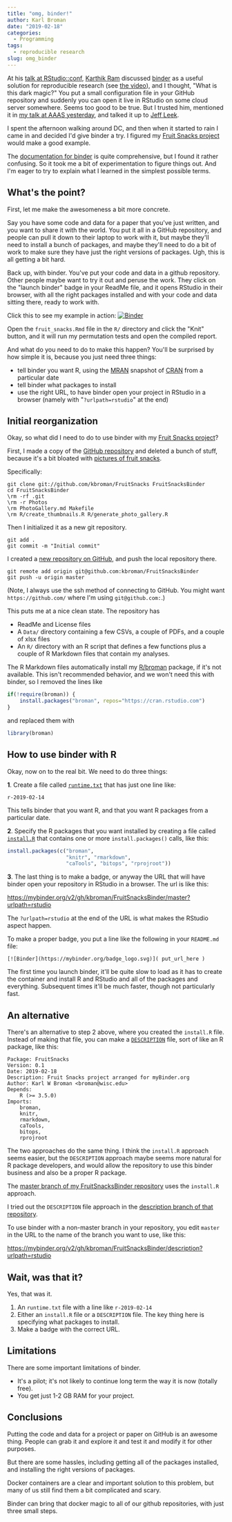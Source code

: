 ```yaml
---
title: "omg, binder!"
author: Karl Broman
date: "2019-02-18"
categories:
  - Programming
tags:
  - reproducible research
slug: omg_binder
---
```


At his [talk at
RStudio::conf](https://github.com/karthik/rstudio2019), [Karthik
Ram](https://inundata.org) discussed
[binder](https://mybinder.readthedocs.io/en/latest/index.html) as a
useful solution for reproducible research (see [the
video](https://resources.rstudio.com/rstudio-conf-2019/a-guide-to-modern-reproducible-data-science-with-r)),
and I thought, "What is this dark magic?" You put a small
configuration file in your GitHub repository and suddenly you can open it
live in RStudio on some cloud server somewhere. Seems too good to be true.
But I trusted him, mentioned it in [my talk at
AAAS yesterday](https://bit.ly/rrcollab), and talked it up to [Jeff
Leek](http://jtleek.com).

I spent the afternoon walking around DC, and then when it started to
rain I came in and decided I'd give binder a try. I figured my [Fruit
Snacks project](https://kbroman.org/FruitSnacks) would make a good
example.

The [documentation for
binder](https://mybinder.readthedocs.io/en/latest/index.html) is quite
comprehensive, but I found it rather confusing. So it took me a bit of
experimentation to figure things out. And I'm eager to try to
explain what I learned in the simplest possible terms.

## What's the point?

First, let me make the awesomeness a bit more concrete.

Say you have some code and data for a paper that you've just written,
and you want to share it with the world. You put it all in a GitHub
repository, and people can pull it down to their laptop to work with
it, but maybe they'll need to install a bunch of packages, and maybe
they'll need to do a bit of work to make sure they have just the right
versions of packages. Ugh, this is all getting a bit hard.

Back up, with binder. You've put your code and data in a github
repository. Other people maybe want to try it out and peruse the work.
They click on the "launch binder" badge in your ReadMe file, and it
opens RStudio in their browser, with all the right packages installed
and with your code and data sitting there, ready to work with.

Click this to see my example in action:
[![Binder](https://mybinder.org/badge_logo.svg)](https://mybinder.org/v2/gh/kbroman/FruitSnacksBinder/master?urlpath=rstudio)

Open the `fruit_snacks.Rmd` file in the `R/` directory and click the
"Knit" button, and it will run my permutation tests and open the
compiled report.

And what do you need to do to make this happen? You'll be surprised by
how simple it is, because you just need three things:

- tell binder you want R, using the
  [MRAN](https://mran.microsoft.com/) snapshot of
  [CRAN](https://cran.r-project.org) from a particular date
- tell binder what packages to install
- use the right URL, to have binder open your project in RStudio in a
  browser (namely with "`?urlpath=rstudio`" at the end)




## Initial reorganization

Okay, so what did I need to do to use binder with my [Fruit
Snacks project](https://kbroman.org/FruitSnacks)?

First, I made a copy of the [GitHub
repository](https://github.com/kbroman/FruitSnacks) and deleted a
bunch of stuff, because it's a bit bloated with [pictures of fruit
snacks](https://github.com/kbroman/FruitSnacks/blob/master/PhotoGallery.md).

Specifically:

```
git clone git://github.com/kbroman/FruitSnacks FruitSnacksBinder
cd FruitSnacksBinder
\rm -rf .git
\rm -r Photos
\rm PhotoGallery.md Makefile
\rm R/create_thumbnails.R R/generate_photo_gallery.R
```

Then I initialized it as a new git repository.

```
git add .
git commit -m "Initial commit"
```

I created a [new repository on
GitHub](https://github.com/kbroman/FruitSnacksBinder), and push the
local repository there.

```
git remote add origin git@github.com:kbroman/FruitSnacksBinder
git push -u origin master
```

(Note, I always use the ssh method of connecting to GitHub. You might
want `https://github.com/` where I'm using `git@github.com:`.)

This puts me at a nice clean state. The repository has

- ReadMe and License files
- A `Data/` directory containing a few CSVs, a couple of PDFs, and a
  couple of xlsx files
- An `R/` directory with an R script that defines a few functions plus
  a couple of R Markdown files that contain my analyses.

The R Markdown files automatically install my
[R/broman](https://github.com/kbroman/broman) package, if it's not
available. This isn't recommended behavior, and we won't need this
with binder, so I removed the lines like

```r
if(!require(broman)) {
    install.packages("broman", repos="https://cran.rstudio.com")
}
```

and replaced them with

```r
library(broman)
```


## How to use binder with R

Okay, now on to the real bit. We need to do three things:

**1**. Create a file called
[`runtime.txt`](https://github.com/kbroman/FruitSnacksBinder/blob/master/runtime.txt)
that has just one line like:

```
r-2019-02-14
```

This tells binder that you want R, and that you want R packages
from a particular date.

**2**. Specify the R packages that you want installed by creating a file called
[`install.R`](https://github.com/kbroman/FruitSnacksBinder/blob/master/install.R)
that contains one or more `install.packages()` calls, like this:

```r
install.packages(c("broman",
                   "knitr", "rmarkdown",
                   "caTools", "bitops", "rprojroot"))
```

**3**. The last thing is to make a badge, or anyway the URL that will
have binder open your repository in RStudio in a browser.
The url is like this:

<https://mybinder.org/v2/gh/kbroman/FruitSnacksBinder/master?urlpath=rstudio>

The `?urlpath=rstudio` at the end of the URL is what makes the
RStudio aspect happen.

To make a proper badge, you put a line like the following in your
`README.md` file:

```
[![Binder](https://mybinder.org/badge_logo.svg)]( put_url_here )
```

The first time you launch binder, it'll be quite slow to load as it
has to create the container and install R and RStudio and all of
the packages and everything. Subsequent times it'll be much
faster, though not particularly fast.

## An alternative

There's an alternative to step 2 above, where you created the
`install.R` file. Instead of making that file, you
can make a
[`DESCRIPTION`](https://github.com/kbroman/FruitSnacksBinder/blob/description/DESCRIPTION)
file, sort of like an R package, like this:

```
Package: FruitSnacks
Version: 0.1
Date: 2019-02-18
Description: Fruit Snacks project arranged for myBinder.org
Author: Karl W Broman <broman@wisc.edu>
Depends:
    R (>= 3.5.0)
Imports:
    broman,
    knitr,
    rmarkdown,
    caTools,
    bitops,
    rprojroot
```

The two approaches do the same thing. I think the `install.R` approach
seems easier, but the `DESCRIPTION` approach maybe seems more natural for
R package developers, and would allow the repository to use this
binder business and also be a proper R package.

The [master branch of my FruitSnacksBinder
repository](https://github.com/kbroman/FruitSnacksBinder) uses the
`install.R` approach.

I tried out the `DESCRIPTION` file approach in the [description
branch of that repository](https://github.com/kbroman/FruitSnacksBinder/tree/description).

To use binder with a non-master branch in your repository, you edit
`master` in the URL to the name of the branch you want to use, like this:

<https://mybinder.org/v2/gh/kbroman/FruitSnacksBinder/description?urlpath=rstudio>


## Wait, was that it?

Yes, that was it.

1. An `runtime.txt` file with a line like `r-2019-02-14`
2. Either an `install.R` file or a `DESCRIPTION` file. The key thing
   here is specifying what packages to install.
3. Make a badge with the correct URL.

## Limitations

There are some important limitations of binder.

- It's a pilot; it's not likely to continue long term the way it is now
  (totally free).
- You get just 1-2 GB RAM for your project.


## Conclusions

Putting the code and data for a project or paper on GitHub is an
awesome thing. People can grab it and explore it and test it and
modify it for other purposes.

But there are some hassles, including getting all of the packages
installed, and installing the right versions of packages.

Docker containers are a clear and important solution to this problem,
but many of us still find them a bit complicated and scary.

Binder can bring that docker magic to all of our github repositories,
with just three small steps.

